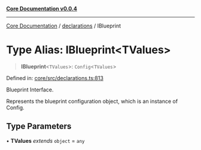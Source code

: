 [**Core Documentation v0.0.4**](../../README.md)

***

[Core Documentation](../../modules.md) / [declarations](../README.md) / IBlueprint

# Type Alias: IBlueprint\<TValues\>

> **IBlueprint**\<`TValues`\>: `Config`\<`TValues`\>

Defined in: [core/src/declarations.ts:813](https://github.com/stonemjs/core/blob/2adc2da4c7e3b5a9f593c198ba7e8ad639651777/src/declarations.ts#L813)

Blueprint Interface.

Represents the blueprint configuration object, which is an instance of Config.

## Type Parameters

• **TValues** *extends* `object` = `any`
